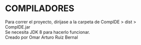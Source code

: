 # COMPILADORES
Para correr el proyecto, dirijase a la carpeta de CompIDE > dist > CompIDE.jar <br>
Se necesita JDK 8 para hacerlo funcionar. <br>
Creado por Omar Arturo Ruiz Bernal
